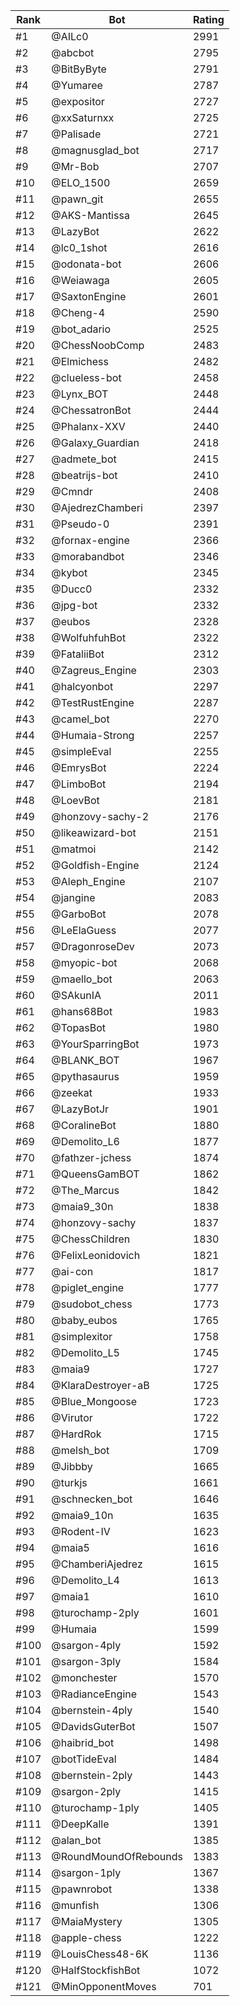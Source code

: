 Rank|Bot|Rating
---|---|---
#1|@AILc0|2991
#2|@abcbot|2795
#3|@BitByByte|2791
#4|@Yumaree|2787
#5|@expositor|2727
#6|@xxSaturnxx|2725
#7|@Palisade|2721
#8|@magnusglad_bot|2717
#9|@Mr-Bob|2707
#10|@ELO_1500|2659
#11|@pawn_git|2655
#12|@AKS-Mantissa|2645
#13|@LazyBot|2622
#14|@lc0_1shot|2616
#15|@odonata-bot|2606
#16|@Weiawaga|2605
#17|@SaxtonEngine|2601
#18|@Cheng-4|2590
#19|@bot_adario|2525
#20|@ChessNoobComp|2483
#21|@Elmichess|2482
#22|@clueless-bot|2458
#23|@Lynx_BOT|2448
#24|@ChessatronBot|2444
#25|@Phalanx-XXV|2440
#26|@Galaxy_Guardian|2418
#27|@admete_bot|2415
#28|@beatrijs-bot|2410
#29|@Cmndr|2408
#30|@AjedrezChamberi|2397
#31|@Pseudo-0|2391
#32|@fornax-engine|2366
#33|@morabandbot|2346
#34|@kybot|2345
#35|@Ducc0|2332
#36|@jpg-bot|2332
#37|@eubos|2328
#38|@WolfuhfuhBot|2322
#39|@FataliiBot|2312
#40|@Zagreus_Engine|2303
#41|@halcyonbot|2297
#42|@TestRustEngine|2287
#43|@camel_bot|2270
#44|@Humaia-Strong|2257
#45|@simpleEval|2255
#46|@EmrysBot|2224
#47|@LimboBot|2194
#48|@LoevBot|2181
#49|@honzovy-sachy-2|2176
#50|@likeawizard-bot|2151
#51|@matmoi|2142
#52|@Goldfish-Engine|2124
#53|@Aleph_Engine|2107
#54|@jangine|2083
#55|@GarboBot|2078
#56|@LeElaGuess|2077
#57|@DragonroseDev|2073
#58|@myopic-bot|2068
#59|@maello_bot|2063
#60|@SAkunIA|2011
#61|@hans68Bot|1983
#62|@TopasBot|1980
#63|@YourSparringBot|1973
#64|@BLANK_BOT|1967
#65|@pythasaurus|1959
#66|@zeekat|1933
#67|@LazyBotJr|1901
#68|@CoralineBot|1880
#69|@Demolito_L6|1877
#70|@fathzer-jchess|1874
#71|@QueensGamBOT|1862
#72|@The_Marcus|1842
#73|@maia9_30n|1838
#74|@honzovy-sachy|1837
#75|@ChessChildren|1830
#76|@FelixLeonidovich|1821
#77|@ai-con|1817
#78|@piglet_engine|1777
#79|@sudobot_chess|1773
#80|@baby_eubos|1765
#81|@simplexitor|1758
#82|@Demolito_L5|1745
#83|@maia9|1727
#84|@KlaraDestroyer-aB|1725
#85|@Blue_Mongoose|1723
#86|@Virutor|1722
#87|@HardRok|1715
#88|@melsh_bot|1709
#89|@Jibbby|1665
#90|@turkjs|1661
#91|@schnecken_bot|1646
#92|@maia9_10n|1635
#93|@Rodent-IV|1623
#94|@maia5|1616
#95|@ChamberiAjedrez|1615
#96|@Demolito_L4|1613
#97|@maia1|1610
#98|@turochamp-2ply|1601
#99|@Humaia|1599
#100|@sargon-4ply|1592
#101|@sargon-3ply|1584
#102|@monchester|1570
#103|@RadianceEngine|1543
#104|@bernstein-4ply|1540
#105|@DavidsGuterBot|1507
#106|@haibrid_bot|1498
#107|@botTideEval|1484
#108|@bernstein-2ply|1443
#109|@sargon-2ply|1415
#110|@turochamp-1ply|1405
#111|@DeepKalle|1391
#112|@alan_bot|1385
#113|@RoundMoundOfRebounds|1383
#114|@sargon-1ply|1367
#115|@pawnrobot|1338
#116|@munfish|1306
#117|@MaiaMystery|1305
#118|@apple-chess|1222
#119|@LouisChess48-6K|1136
#120|@HalfStockfishBot|1072
#121|@MinOpponentMoves|701
